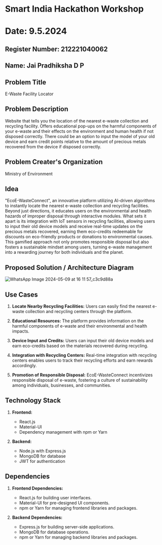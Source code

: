 # Smart India Hackathon Workshop
# Date: 9.5.2024
## Register Number: 212221040062
## Name: Jai Pradhiksha D P
## Problem Title
E-Waste Facility Locator
## Problem Description
Website that tells you the location of the nearest e-waste collection and recycling facility. Offers educational pop-ups on the harmful components of your e-waste and their effects on the environment and human health if not disposed correctly. There could be an option to input the model of your old device and earn credit points relative to the amount of precious metals recovered from the device if disposed correctly.
## Problem Creater's Organization
Ministry of Environment

## Idea
"EcoE-WasteConnect", an innovative platform utilizing AI-driven algorithms to instantly locate the nearest e-waste collection and recycling facilities. Beyond just directions, it educates users on the environmental and health hazards of improper disposal through interactive modules. What sets it apart is its integration with IoT sensors in recycling facilities, allowing users to input their old device models and receive real-time updates on the precious metals recovered, earning them eco-credits redeemable for discounts on eco-friendly products or donations to environmental causes. This gamified approach not only promotes responsible disposal but also fosters a sustainable mindset among users, turning e-waste management into a rewarding journey for both individuals and the planet.

## Proposed Solution / Architecture Diagram
![WhatsApp Image 2024-05-09 at 16 11 57_c3c9d88a](https://github.com/Jai-Pradhiksha/SIHPS/assets/100289733/c67852b7-63f2-425d-a9da-1f364409e2d1)


## Use Cases
1. **Locate Nearby Recycling Facilities:** Users can easily find the nearest e-waste collection and recycling centers through the platform.

2. **Educational Resources:** The platform provides information on the harmful components of e-waste and their environmental and health impacts.

3. **Device Input and Credits:** Users can input their old device models and earn eco-credits based on the materials recovered during recycling.

4. **Integration with Recycling Centers:** Real-time integration with recycling centers enables users to track their recycling efforts and earn rewards accordingly.

5. **Promotion of Responsible Disposal:** EcoE-WasteConnect incentivizes responsible disposal of e-waste, fostering a culture of sustainability among individuals, businesses, and communities.

## Technology Stack
1. **Frontend:**
   - React.js
   - Material-UI
   - Dependency management with npm or Yarn

2. **Backend:**
   - Node.js with Express.js
   - MongoDB for database
   - JWT for authentication

## Dependencies
1. **Frontend Dependencies:**
   - React.js for building user interfaces.
   - Material-UI for pre-designed UI components.
   - npm or Yarn for managing frontend libraries and packages.

2. **Backend Dependencies:**
   - Express.js for building server-side applications.
   - MongoDB for database operations.
   - npm or Yarn for managing backend libraries and packages.
